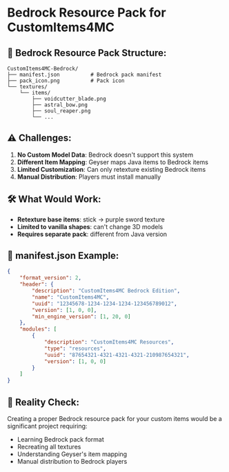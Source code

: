 # Bedrock Resource Pack for CustomItems4MC

## 📱 **Bedrock Resource Pack Structure:**

```
CustomItems4MC-Bedrock/
├── manifest.json          # Bedrock pack manifest
├── pack_icon.png          # Pack icon
└── textures/
    └── items/
        ├── voidcutter_blade.png
        ├── astral_bow.png
        ├── soul_reaper.png
        └── ...
```

## ⚠️ **Challenges:**

1. **No Custom Model Data**: Bedrock doesn't support this system
2. **Different Item Mapping**: Geyser maps Java items to Bedrock items
3. **Limited Customization**: Can only retexture existing Bedrock items
4. **Manual Distribution**: Players must install manually

## 🛠️ **What Would Work:**

- **Retexture base items**: stick → purple sword texture
- **Limited to vanilla shapes**: can't change 3D models
- **Requires separate pack**: different from Java version

## 📝 **manifest.json Example:**

```json
{
    "format_version": 2,
    "header": {
        "description": "CustomItems4MC Bedrock Edition",
        "name": "CustomItems4MC",
        "uuid": "12345678-1234-1234-1234-123456789012",
        "version": [1, 0, 0],
        "min_engine_version": [1, 20, 0]
    },
    "modules": [
        {
            "description": "CustomItems4MC Resources",
            "type": "resources",
            "uuid": "87654321-4321-4321-4321-210987654321", 
            "version": [1, 0, 0]
        }
    ]
}
```

## 🎯 **Reality Check:**

Creating a proper Bedrock resource pack for your custom items would be a significant project requiring:
- Learning Bedrock pack format
- Recreating all textures
- Understanding Geyser's item mapping
- Manual distribution to Bedrock players
